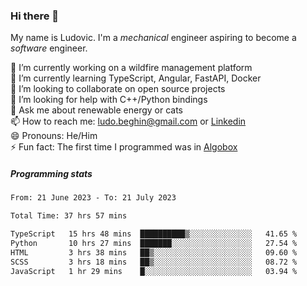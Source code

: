 ### Hi there 👋

My name is Ludovic. I'm a *mechanical* engineer aspiring to become a *software* engineer.

 🔭 I’m currently working on a wildfire management platform<br/>
 🌱 I’m currently learning TypeScript, Angular, FastAPI, Docker<br/>
 👯 I’m looking to collaborate on open source projects<br/>
 🤔 I’m looking for help with C++/Python bindings<br/>
 💬 Ask me about renewable energy or cats<br/>
 📫 How to reach me: ludo.beghin@gmail.com or [Linkedin](https://www.linkedin.com/in/ludovic-beghin/)<br/>
 😄 Pronouns: He/Him<br/>
 ⚡ Fun fact: The first time I programmed was in [Algobox](https://fr.wikipedia.org/wiki/Algobox)<br/>

##### Programming stats
<!--START_SECTION:waka-->

```txt
From: 21 June 2023 - To: 21 July 2023

Total Time: 37 hrs 57 mins

TypeScript   15 hrs 48 mins  ██████████▒░░░░░░░░░░░░░░   41.65 %
Python       10 hrs 27 mins  ███████░░░░░░░░░░░░░░░░░░   27.54 %
HTML         3 hrs 38 mins   ██▒░░░░░░░░░░░░░░░░░░░░░░   09.60 %
SCSS         3 hrs 18 mins   ██▒░░░░░░░░░░░░░░░░░░░░░░   08.72 %
JavaScript   1 hr 29 mins    █░░░░░░░░░░░░░░░░░░░░░░░░   03.94 %
```

<!--END_SECTION:waka-->
